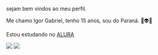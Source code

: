 sejam bem vindos ao meu perfil.

Me chamo Igor Gabriel, tenho 15 anos, sou do Paraná. 🎱👽🚡

Estou estudando no [ALURA](https://www.alura.com.br)

![](https://media.tenor.com/eEEZzP--mv4AAAAC/chaves-isso.gif)
![](https://media.tenor.com/7s3XS8-Fv0cAAAAd/seu-madruga-madruga.gif)

